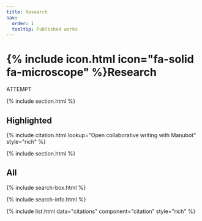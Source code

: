 ```yaml
---
title: Research
nav:
  order: 1
  tooltip: Published works
---
```


# {% include icon.html icon="fa-solid fa-microscope" %}Research

ATTEMPT

{% include section.html %}

## Highlighted

{% include citation.html lookup="Open collaborative writing with Manubot" style="rich" %}

{% include section.html %}

## All

{% include search-box.html %}

{% include search-info.html %}

{% include list.html data="citations" component="citation" style="rich" %}
